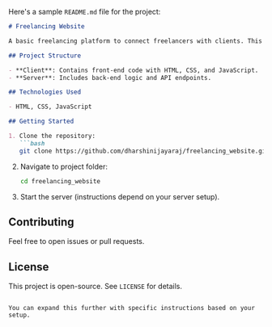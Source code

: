 Here's a sample `README.md` file for the project:

```markdown
# Freelancing Website

A basic freelancing platform to connect freelancers with clients. This project provides a front-end client interface and a back-end server setup.

## Project Structure

- **Client**: Contains front-end code with HTML, CSS, and JavaScript.
- **Server**: Includes back-end logic and API endpoints.

## Technologies Used

- HTML, CSS, JavaScript

## Getting Started

1. Clone the repository:
   ```bash
   git clone https://github.com/dharshinijayaraj/freelancing_website.git
   ```
2. Navigate to project folder:
   ```bash
   cd freelancing_website
   ```
3. Start the server (instructions depend on your server setup).

## Contributing

Feel free to open issues or pull requests.

## License

This project is open-source. See `LICENSE` for details.
```

You can expand this further with specific instructions based on your setup.
